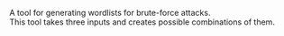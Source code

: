 A tool for generating wordlists for brute-force attacks.  
This tool takes three inputs and creates possible combinations of them.
